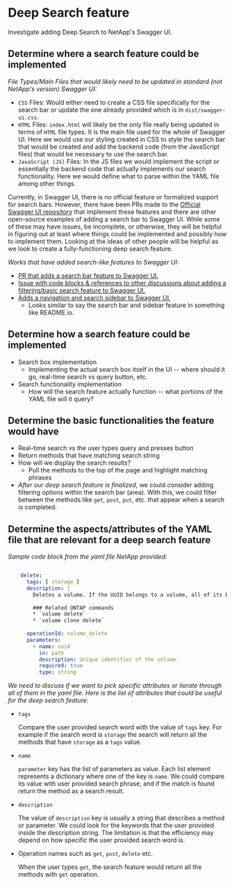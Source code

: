 # Deep Search feature

Investigate adding Deep Search to NetApp's Swagger UI.

## Determine where a search feature could be implemented

*File Types/Main Files that would likely need to be updated in standard (not NetApp's version) Swagger UI:*
- `CSS` Files: Would either need to create a CSS file specifically for the search bar or update the one already provided which is in `dist/swagger-ui.css`.
- `HTML` Files: `index.html` will likely be the only file really being updated in terms of `HTML` file types. It is the main file used for the whole of Swagger UI. Here we would use our styling created in CSS to style the search bar that would be created and add the backend code (from the JavaScript files) that would be necessary to use the search bar.
- `JavaScript (JS)` Files: In the JS files we would implement the script or essentially the backend code that actually implements our search functionality. Here we would define what to parse within the YAML file among other things.

Currently, in Swagger UI, there is no official feature or formalized support for search bars. However, there have been PRs made to the [Official Swagger UI repository](https://github.com/swagger-api/swagger-ui) that implement these features and there are other open-source examples of adding a search bar to Swagger UI. While some of these may have issues, be incomplete, or otherwise, they will be helpful in figuring out at least where things could be implemented and possibly how to implement them. Looking at the ideas of other people will be helpful as we look to create a fully-functioning deep search feature.

*Works that have added search-like features to Swagger UI:*
- [PR that adds a search bar feature to Swagger UI.](https://github.com/swagger-api/swagger-ui/pull/2116)
- [Issue with code blocks & references to other discussions about adding a filtering/basic search feature to Swagger UI.](https://github.com/swagger-api/swagger-ui/issues/1096)
- [Adds a navigation and search sidebar to Swagger UI.](https://github.com/swagger-api/swagger-ui/issues/4373)
    - Looks similar to say the search bar and sidebar feature in something like README.io.  



## Determine how a search feature could be implemented

- Search box implementation
    - Implementing the actual search box itself in the UI -- where should it go, real-time search vs query button, etc.
- Search functionality implementation
    - How will the search feature actually function -- what portions of the YAML file will it query?

## Determine the basic functionalities the feature would have

- Real-time search vs the user types query and presses button
- Return methods that have matching search string
- How will we display the search results?
    - Pull the methods to the top of the page and highlight matching phrases
- *After our deep search feature is finalized*, we could consider adding filtering options within the search bar (area). With this, we could filter between the methods like `get`, `post`, `put`, etc. that appear when a search is completed.

## Determine the aspects/attributes of the YAML file that are relevant for a deep search feature

*Sample code block from the yaml file NetApp provided:*

```yaml

    delete:
      tags: [ storage ]
      description: |
        Deletes a volume. If the UUID belongs to a volume, all of its blocks are freed and returned to its containing aggregate. If a volume is online, it is offlined before deletion. If a volume is mounted, unmount the volume by specifying the nas.path as empty before deleting it using the DELETE operation.
  
        ### Related ONTAP commands
        * `volume delete`
        * `volume clone delete`
  
      operationId: volume_delete
      parameters:
        - name: uuid
          in: path
          description: Unique identifier of the volume.
          required: true
          type: string

```

*We need to discuss if we want to pick specific attributes or iterate through all of them in the yaml file. Here is the list of attributes that could be useful for the deep search feature:*

- `tags`

    Compare the user provided search word with the value of `tags` key. For example if the search word is `storage` the search will return all the methods that have `storage` as a `tags` value.

- `name`

    `parameter` key has the list of parameters as value. Each list element represents a dictionary where one of the key is `name`. We could compare its value with user provided search phrase, and if the match is found return the method as a search result.

- `description`

    The value of `description` key is usually a string that describes a method or parameter. We could look for the keywords that the user provided inside the description string. The limitation is that the efficiency may depend on how specific the user provided search word is.

- Operation names such as `get`, `post`, `delete` etc.

    When the user types `get`, the search feature would return all the methods with `get` operation.
